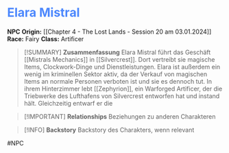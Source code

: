 # <font color = 4d88fd>Elara Mistral</font>

**NPC**
**Origin:** [[Chapter 4 - The Lost Lands - Session 20 am 03.01.2024]]
**Race:** Fairy
**Class:** Artificer

>[!SUMMARY] **Zusammenfassung**
>Elara Mistral führt das Geschäft [[Mistrals Mechanics]] in [[Silvercrest]]. Dort vertreibt sie magische Items, Clockwork-Dinge und Dienstleistungen. Elara ist außerdem ein wenig im kriminellen Sektor aktiv, da der Verkauf von magischen Items an normale Personen verboten ist und sie es dennoch tut. In ihrem Hinterzimmer lebt [[Zephyrion]], ein Warforged Artificer, der die Triebwerke des Lufthafens von Silvercrest entworfen hat und instand hält. Gleichzeitig entwarf er die 

>[!IMPORTANT] **Relationships**
>Beziehungen zu anderen Charakteren

>[!INFO] **Backstory**
>Backstory des Charakters, wenn relevant

#NPC